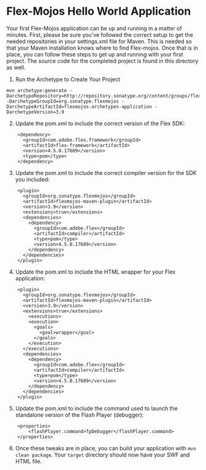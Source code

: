 Flex-Mojos Hello World Application
================================

Your first Flex-Mojos application can be up and running in a matter of minutes.  First, please be sure you've followed the correct setup to get the needed repositories in your settings.xml file for Maven.  This is needed so that your Maven installation knows where to find Flex-mojos.  Once that is in place, you can follow these steps to get up and running with your first project.  The source code for the completed project is found in this directory as well.

1.  Run the Archetype to Create Your Project

```
mvn archetype:generate -DarchetypeRepository=http://repository.sonatype.org/content/groups/flexgroup/ -DarchetypeGroupId=org.sonatype.flexmojos -DarchetypeArtifactId=flexmojos-archetypes-application -DarchetypeVersion=3.9
```

2.  Update the pom.xml to include the correct version of the Flex SDK:

```
    <dependency>
      <groupId>com.adobe.flex.framework</groupId>
      <artifactId>flex-framework</artifactId>
      <version>4.5.0.17689</version>
      <type>pom</type>
    </dependency>
```

3.  Update the pom.xml to include the correct compiler version for the SDK you included:

```
    <plugin>
      <groupId>org.sonatype.flexmojos</groupId>
      <artifactId>flexmojos-maven-plugin</artifactId>
      <version>3.9</version>
      <extensions>true</extensions>
	  <dependencies>
		<dependency>
		  <groupId>com.adobe.flex</groupId>
		  <artifactId>compiler</artifactId>
		  <type>pom</type>
		  <version>4.5.0.17689</version>
	    </dependency>
	  </dependencies>
    </plugin>
```

4.  Update the pom.xml to include the HTML wrapper for your Flex application:

```
	<plugin>
	  <groupId>org.sonatype.flexmojos</groupId>
	  <artifactId>flexmojos-maven-plugin</artifactId>
	  <version>3.9</version>
	  <extensions>true</extensions>
		<executions>
	    <execution>
	      <goals>
	        <goal>wrapper</goal>
	      </goals>
	    </execution>
	  </executions>
	  <dependencies>
		<dependency>
		  <groupId>com.adobe.flex</groupId>
		  <artifactId>compiler</artifactId>
		  <type>pom</type>
		  <version>4.5.0.17689</version>
	    </dependency>
	  </dependencies>
	</plugin>
```

5.  Update the pom.xml to include the command used to launch the standalone version of the Flash Player (debugger):

```
	<properties>
		<flashPlayer.command>fpDebugger</flashPlayer.command>
	</properties>
```
	
6.  Once these tweaks are in place, you can build your application with `mvn clean package`.  Your `target` directory should now have your SWF and HTML file.
